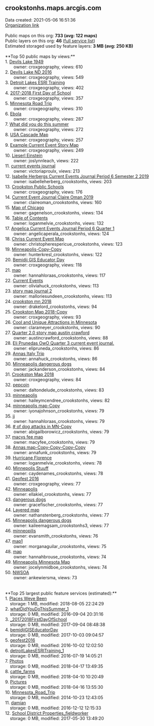 <h2>crookstonhs.maps.arcgis.com</h2> Data created: 2021-05-06 16:51:36 <br /><a target='new' href='https://crookstonhs.maps.arcgis.com'>Organization link</a><br /><br />Public maps on this org: <b>733 (avg: 122 maps)</b><br />Public layers on this org: <b>46 </b>(<a target='new' href='https://services.arcgis.com/BOdJmByY1J6uGski/ArcGIS/rest/services'>full service list</a>)<br />Estimated storaged used by feature layers: <b>3 MB (avg: 250 KB)</b><br /><br />**Top 50 public maps by views:**<br />  1. <a target='new' href='https://www.arcgis.com/home/item.html?id=052eedff120042279b2ad568d66e523b'>Devils Lake 1949</a> <br />  &nbsp;&nbsp;&nbsp;&nbsp; &nbsp;&nbsp;owner: croxgeography, views: 610<br />  2. <a target='new' href='https://www.arcgis.com/home/item.html?id=50c45f7dc80a470995b7d86045148041'>Devils Lake ND 2016</a> <br />  &nbsp;&nbsp;&nbsp;&nbsp; &nbsp;&nbsp;owner: croxgeography, views: 549<br />  3. <a target='new' href='https://www.arcgis.com/home/item.html?id=6bbc7e3e5ad1439bb140e0b075c3c541'>Detroit Lakes ESRI Training</a> <br />  &nbsp;&nbsp;&nbsp;&nbsp; &nbsp;&nbsp;owner: croxgeography, views: 402<br />  4. <a target='new' href='https://www.arcgis.com/home/item.html?id=913ead66ee114d45834647b8e23817cb'>2017-2018 First Day of School</a> <br />  &nbsp;&nbsp;&nbsp;&nbsp; &nbsp;&nbsp;owner: croxgeography, views: 357<br />  5. <a target='new' href='https://www.arcgis.com/home/item.html?id=158ef9d80e614e3fb3c46aff9039141a'>Minnesota Road Trip</a> <br />  &nbsp;&nbsp;&nbsp;&nbsp; &nbsp;&nbsp;owner: croxgeography, views: 310<br />  6. <a target='new' href='https://www.arcgis.com/home/item.html?id=f792d606eb1048a29c033c1631243040'>Ebola</a> <br />  &nbsp;&nbsp;&nbsp;&nbsp; &nbsp;&nbsp;owner: croxgeography, views: 287<br />  7. <a target='new' href='https://www.arcgis.com/home/item.html?id=bd152e7d251249dfa1955dbc4ba52d62'>What did you do this summer</a> <br />  &nbsp;&nbsp;&nbsp;&nbsp; &nbsp;&nbsp;owner: croxgeography, views: 272<br />  8. <a target='new' href='https://www.arcgis.com/home/item.html?id=4c02a9a8184a433d915730bb0391aeb1'>USA Cascade Map</a> <br />  &nbsp;&nbsp;&nbsp;&nbsp; &nbsp;&nbsp;owner: croxgeography, views: 257<br />  9. <a target='new' href='https://www.arcgis.com/home/item.html?id=ef9624a347db445c910f1cfcccd94f8e'>Example Current Event Story Map</a> <br />  &nbsp;&nbsp;&nbsp;&nbsp; &nbsp;&nbsp;owner: croxgeography, views: 249<br />  10. <a target='new' href='https://www.arcgis.com/home/item.html?id=4b3943e603d14980a5228cbc51c82ae9'>Lieserl Einstein</a> <br />  &nbsp;&nbsp;&nbsp;&nbsp; &nbsp;&nbsp;owner: joslynnleach, views: 222<br />  11. <a target='new' href='https://www.arcgis.com/home/item.html?id=8be66e4be8964d22bc2d63cdc9deddef'>current events journal</a> <br />  &nbsp;&nbsp;&nbsp;&nbsp; &nbsp;&nbsp;owner: victoriaproulx, views: 213<br />  12. <a target='new' href='https://www.arcgis.com/home/item.html?id=60a4d141d5d14f57afc1fd1fb9816691'>Isabelle Herbergs Current Events Journal Period 6 Semester 2 2019</a> <br />  &nbsp;&nbsp;&nbsp;&nbsp; &nbsp;&nbsp;owner: isabelleherberg_crookstonhs, views: 203<br />  13. <a target='new' href='https://www.arcgis.com/home/item.html?id=f8d565f1e46f488d8a21188d562bccc3'>Crookston Public Schools</a> <br />  &nbsp;&nbsp;&nbsp;&nbsp; &nbsp;&nbsp;owner: croxgeography, views: 176<br />  14. <a target='new' href='https://www.arcgis.com/home/item.html?id=9cf9b19188634db789b29bc2f38b20af'>Current Event Journal Claire Oman 2019</a> <br />  &nbsp;&nbsp;&nbsp;&nbsp; &nbsp;&nbsp;owner: claireoman_crookstonhs, views: 160<br />  15. <a target='new' href='https://www.arcgis.com/home/item.html?id=30e0bd65a6d84bd99e064f7189690f87'>Map of Chicago</a> <br />  &nbsp;&nbsp;&nbsp;&nbsp; &nbsp;&nbsp;owner: gagenelson_crookstonhs, views: 134<br />  16. <a target='new' href='https://www.arcgis.com/home/item.html?id=e3447ab71251403fa8f46003f895c3e5'>Table of Contents</a> <br />  &nbsp;&nbsp;&nbsp;&nbsp; &nbsp;&nbsp;owner: loganmelvie_crookstonhs, views: 132<br />  17. <a target='new' href='https://www.arcgis.com/home/item.html?id=4fedc1624c42471cb875adea2818cadf'>Angelica Current Events Journal Period 6 Quarter 1</a> <br />  &nbsp;&nbsp;&nbsp;&nbsp; &nbsp;&nbsp;owner: angelicaperala_crookstonhs, views: 124<br />  18. <a target='new' href='https://www.arcgis.com/home/item.html?id=1949b320b3304863b6d7aa2c2285d472'>Chriss Current Event Map</a> <br />  &nbsp;&nbsp;&nbsp;&nbsp; &nbsp;&nbsp;owner: christopherespericue_crookstonhs, views: 123<br />  19. <a target='new' href='https://www.arcgis.com/home/item.html?id=a3aac2c6b34a44d296a636d70b06e001'>Minneapolis-Copy-Copy</a> <br />  &nbsp;&nbsp;&nbsp;&nbsp; &nbsp;&nbsp;owner: hunterkresl_crookstonhs, views: 122<br />  20. <a target='new' href='https://www.arcgis.com/home/item.html?id=2b3fbf9f2d9648679743ef5a05622e26'>Bemidji GIS Educator Day</a> <br />  &nbsp;&nbsp;&nbsp;&nbsp; &nbsp;&nbsp;owner: croxgeography, views: 118<br />  21. <a target='new' href='https://www.arcgis.com/home/item.html?id=3cf537b6b39e4b618699cd9ef1a654e3'>map</a> <br />  &nbsp;&nbsp;&nbsp;&nbsp; &nbsp;&nbsp;owner: hannahloraas_crookstonhs, views: 117<br />  22. <a target='new' href='https://www.arcgis.com/home/item.html?id=188022676ede4218bd42f95d9ac80f0f'>Current Events</a> <br />  &nbsp;&nbsp;&nbsp;&nbsp; &nbsp;&nbsp;owner: oliviahuck_crookstonhs, views: 113<br />  23. <a target='new' href='https://www.arcgis.com/home/item.html?id=830dca42491d458fb968cb7f721ac912'>story map journal 2</a> <br />  &nbsp;&nbsp;&nbsp;&nbsp; &nbsp;&nbsp;owner: malloriesundeen_crookstonhs, views: 113<br />  24. <a target='new' href='https://www.arcgis.com/home/item.html?id=f50d093adada4b4ea7c0c258e7cd7618'>crookston mn 2018</a> <br />  &nbsp;&nbsp;&nbsp;&nbsp; &nbsp;&nbsp;owner: drakelord_crookstonhs, views: 94<br />  25. <a target='new' href='https://www.arcgis.com/home/item.html?id=41ea0b6c56d448a3aa750571314edb62'>Crookston Map 2018-Copy</a> <br />  &nbsp;&nbsp;&nbsp;&nbsp; &nbsp;&nbsp;owner: croxgeography, views: 93<br />  26. <a target='new' href='https://www.arcgis.com/home/item.html?id=2ad0c8bde4fd400bbb025d9b86ba6dd2'>Cool and Unique Attractions in Minnesota</a> <br />  &nbsp;&nbsp;&nbsp;&nbsp; &nbsp;&nbsp;owner: clarameyer_crookstonhs, views: 90<br />  27. <a target='new' href='https://www.arcgis.com/home/item.html?id=e494394119ee4b47a3007afbf305edd5'>Quarter 2.0 story map  austin crawford</a> <br />  &nbsp;&nbsp;&nbsp;&nbsp; &nbsp;&nbsp;owner: austincrawford_crookstonhs, views: 88<br />  28. <a target='new' href='https://www.arcgis.com/home/item.html?id=7d58d15863794afc8a7f4ed9da4b464f'>Eli Prunedas OwO Quarter 3 current event journal.</a> <br />  &nbsp;&nbsp;&nbsp;&nbsp; &nbsp;&nbsp;owner: elipruneda_crookstonhs, views: 86<br />  29. <a target='new' href='https://www.arcgis.com/home/item.html?id=05fec61629df431492747b734abde844'>Annas Italy Trip</a> <br />  &nbsp;&nbsp;&nbsp;&nbsp; &nbsp;&nbsp;owner: annahuck_crookstonhs, views: 86<br />  30. <a target='new' href='https://www.arcgis.com/home/item.html?id=fbf7c0e0d68c4f3581bb2f04f6ff890e'>Minneapolis dangerous dogs</a> <br />  &nbsp;&nbsp;&nbsp;&nbsp; &nbsp;&nbsp;owner: jackanderson_crookstonhs, views: 84<br />  31. <a target='new' href='https://www.arcgis.com/home/item.html?id=da90f1066b334b7799b3c5e377356020'>Crookston Map 2018</a> <br />  &nbsp;&nbsp;&nbsp;&nbsp; &nbsp;&nbsp;owner: croxgeography, views: 84<br />  32. <a target='new' href='https://www.arcgis.com/home/item.html?id=81ee84db5e7a415b86b6d5b44c63ed28'>pepcoin</a> <br />  &nbsp;&nbsp;&nbsp;&nbsp; &nbsp;&nbsp;owner: daltondelude_crookstonhs, views: 83<br />  33. <a target='new' href='https://www.arcgis.com/home/item.html?id=a0b0b15db08a4161a35cd5892ef6802f'>minneapolis</a> <br />  &nbsp;&nbsp;&nbsp;&nbsp; &nbsp;&nbsp;owner: haileymcendree_crookstonhs, views: 82<br />  34. <a target='new' href='https://www.arcgis.com/home/item.html?id=f0c78b988574424da3205f85d4fdc622'>minneapolis map-Copy</a> <br />  &nbsp;&nbsp;&nbsp;&nbsp; &nbsp;&nbsp;owner: iyonajohnson_crookstonhs, views: 79<br />  35. <a target='new' href='https://www.arcgis.com/home/item.html?id=992bfe7b696d4dd78e49c826617698db'>jj</a> <br />  &nbsp;&nbsp;&nbsp;&nbsp; &nbsp;&nbsp;owner: hannahloraas_crookstonhs, views: 79<br />  36. <a target='new' href='https://www.arcgis.com/home/item.html?id=d87875331fce45849cdab481f136245f'># of dog attacks in MN-Copy</a> <br />  &nbsp;&nbsp;&nbsp;&nbsp; &nbsp;&nbsp;owner: abigailborowicz_crookstonhs, views: 79<br />  37. <a target='new' href='https://www.arcgis.com/home/item.html?id=0ba29d9d574a4539ad802d2b409f0ff8'>macys fee map</a> <br />  &nbsp;&nbsp;&nbsp;&nbsp; &nbsp;&nbsp;owner: macyfee_crookstonhs, views: 79<br />  38. <a target='new' href='https://www.arcgis.com/home/item.html?id=065d0a9200a64997a342d0a19fa637eb'>Annas map-Copy-Copy-Copy-Copy</a> <br />  &nbsp;&nbsp;&nbsp;&nbsp; &nbsp;&nbsp;owner: annafunk_crookstonhs, views: 79<br />  39. <a target='new' href='https://www.arcgis.com/home/item.html?id=60c2a9664ceb4aeea17d71a01e8e263d'>Hurricane Florence</a> <br />  &nbsp;&nbsp;&nbsp;&nbsp; &nbsp;&nbsp;owner: loganmelvie_crookstonhs, views: 78<br />  40. <a target='new' href='https://www.arcgis.com/home/item.html?id=7b99ca4933a344bdba7cfec6b91e0b3f'>Minnepolis Stuuff</a> <br />  &nbsp;&nbsp;&nbsp;&nbsp; &nbsp;&nbsp;owner: caydenames_crookstonhs, views: 78<br />  41. <a target='new' href='https://www.arcgis.com/home/item.html?id=d1402f4f1df54062bd9f8c2ec84d0773'>Geofest 2016</a> <br />  &nbsp;&nbsp;&nbsp;&nbsp; &nbsp;&nbsp;owner: croxgeography, views: 77<br />  42. <a target='new' href='https://www.arcgis.com/home/item.html?id=eddc410c49834326998fa9d6c35e1357'>Minneapolis</a> <br />  &nbsp;&nbsp;&nbsp;&nbsp; &nbsp;&nbsp;owner: ellakiel_crookstonhs, views: 77<br />  43. <a target='new' href='https://www.arcgis.com/home/item.html?id=03dc982b165548e4af2a7968319d09f2'>dangerous dogs</a> <br />  &nbsp;&nbsp;&nbsp;&nbsp; &nbsp;&nbsp;owner: gracefischer_crookstonhs, views: 77<br />  44. <a target='new' href='https://www.arcgis.com/home/item.html?id=07d4aecc7b6a4bc6938262013c077247'>Layered map</a> <br />  &nbsp;&nbsp;&nbsp;&nbsp; &nbsp;&nbsp;owner: nathanstenberg_crookstonhs, views: 77<br />  45. <a target='new' href='https://www.arcgis.com/home/item.html?id=903152d67ae64d62943de11eb6f688aa'>Minneapolis dangerous dogs</a> <br />  &nbsp;&nbsp;&nbsp;&nbsp; &nbsp;&nbsp;owner: kaileemagsam_crookstonhs3, views: 77<br />  46. <a target='new' href='https://www.arcgis.com/home/item.html?id=9a2bb0adb1a740ec98109ce3a41aff14'>minneopilis</a> <br />  &nbsp;&nbsp;&nbsp;&nbsp; &nbsp;&nbsp;owner: evansmith_crookstonhs, views: 76<br />  47. <a target='new' href='https://www.arcgis.com/home/item.html?id=ea3bdfe3733946fc9da38390efa21996'>map1</a> <br />  &nbsp;&nbsp;&nbsp;&nbsp; &nbsp;&nbsp;owner: morganaguilar_crookstonhs, views: 75<br />  48. <a target='new' href='https://www.arcgis.com/home/item.html?id=2b9351180cfa459e8e82a940888aa715'>map</a> <br />  &nbsp;&nbsp;&nbsp;&nbsp; &nbsp;&nbsp;owner: hannahbrouse_crookstonhs, views: 74<br />  49. <a target='new' href='https://www.arcgis.com/home/item.html?id=c25b5d97e8a74984a8983bfd67cf6017'>Minneapolis Minnesota Map</a> <br />  &nbsp;&nbsp;&nbsp;&nbsp; &nbsp;&nbsp;owner: jocelynmidboe_crookstonhs, views: 74<br />  50. <a target='new' href='https://www.arcgis.com/home/item.html?id=0082c5278d624ee7bd7544da5ceb4fc2'>NWSOA</a> <br />  &nbsp;&nbsp;&nbsp;&nbsp; &nbsp;&nbsp;owner: ankewiersma, views: 73<br /><br /><br />**Top 25 largest public feature services (estimated):**<br /> 1. <a target='new' href='https://www.arcgis.com/home/item.html?id=2ee20c236d80423c8f936c8fca4581da'>Places Weve Been</a><br /> &nbsp;&nbsp;&nbsp;&nbsp;storage: 1 MB, modified: 2018-08-05 22:24:29<br /> 2. <a target='new' href='https://www.arcgis.com/home/item.html?id=36ab4f19c07442e6bc4c808a651ddaab'>whatDidYouDoThisSummer_1</a><br /> &nbsp;&nbsp;&nbsp;&nbsp;storage: 0 MB, modified: 2016-09-04 20:31:16<br /> 3. <a target='new' href='https://www.arcgis.com/home/item.html?id=28d94ffaaf6e46cdb11010f71fb52c18'>_20172018FirstDayOfSchool</a><br /> &nbsp;&nbsp;&nbsp;&nbsp;storage: 0 MB, modified: 2017-09-04 08:48:38<br /> 4. <a target='new' href='https://www.arcgis.com/home/item.html?id=d60a60f953764c40befd8ad0a002c9ba'>bemidjiGISEducatorDay</a><br /> &nbsp;&nbsp;&nbsp;&nbsp;storage: 0 MB, modified: 2017-10-03 09:04:57<br /> 5. <a target='new' href='https://www.arcgis.com/home/item.html?id=4f91f0832912460e8c533a20f2ce8cdf'>geofest2016</a><br /> &nbsp;&nbsp;&nbsp;&nbsp;storage: 0 MB, modified: 2016-10-02 12:02:50<br /> 6. <a target='new' href='https://www.arcgis.com/home/item.html?id=84cad83635de46319ff56e039894b657'>detroitLakesESRITraining_1</a><br /> &nbsp;&nbsp;&nbsp;&nbsp;storage: 0 MB, modified: 2016-07-19 14:05:21<br /> 7. <a target='new' href='https://www.arcgis.com/home/item.html?id=e95b6eae8c8f49818a1a5759f67494e7'>Photos</a><br /> &nbsp;&nbsp;&nbsp;&nbsp;storage: 0 MB, modified: 2018-04-17 13:49:35<br /> 8. <a target='new' href='https://www.arcgis.com/home/item.html?id=acaf3a309396415bae69ad79ba0d1643'>cattle_farms</a><br /> &nbsp;&nbsp;&nbsp;&nbsp;storage: 0 MB, modified: 2018-04-10 10:20:49<br /> 9. <a target='new' href='https://www.arcgis.com/home/item.html?id=ca0075d2bc6b463386cb4815211e7123'>Pictures</a><br /> &nbsp;&nbsp;&nbsp;&nbsp;storage: 0 MB, modified: 2018-04-16 13:55:30<br /> 10. <a target='new' href='https://www.arcgis.com/home/item.html?id=e714855af95b4fb88729b05eda039555'>Minnesota_Road_Trip</a><br /> &nbsp;&nbsp;&nbsp;&nbsp;storage: 0 MB, modified: 2014-10-23 12:43:05<br /> 11. <a target='new' href='https://www.arcgis.com/home/item.html?id=2c46a629e764498087e4aba98eb51908'>damian</a><br /> &nbsp;&nbsp;&nbsp;&nbsp;storage: 0 MB, modified: 2016-12-12 12:15:33<br /> 12. <a target='new' href='https://www.arcgis.com/home/item.html?id=ad21b8ab06f841609410a9e9ecf3275e'>School District Properties_fieldworker</a><br /> &nbsp;&nbsp;&nbsp;&nbsp;storage: 0 MB, modified: 2017-05-30 13:49:20<br />